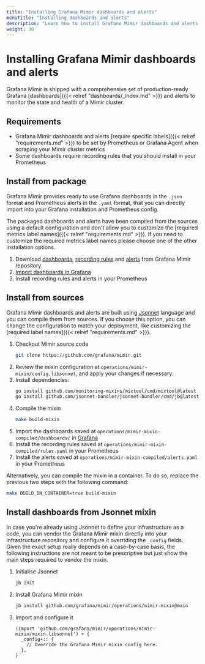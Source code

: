 ```yaml
---
title: "Installing Grafana Mimir dashboards and alerts"
menuTitle: "Installing dashboards and alerts"
description: "Learn how to install Grafana Mimir dashboards and alerts."
weight: 30
---
```


# Installing Grafana Mimir dashboards and alerts

Grafana Mimir is shipped with a comprehensive set of production-ready Grafana [dashboards]({{< relref "dashboards/_index.md" >}}) and alerts to monitor the state and health of a Mimir cluster.

## Requirements

- Grafana Mimir dashboards and alerts [require specific labels]({{< relref "requirements.md" >}}) to be set by Prometheus or Grafana Agent when scraping your Mimir cluster metrics
- Some dashboards require recording rules that you should install in your Prometheus

## Install from package

Grafana Mimir provides ready to use Grafana dashboards in the `.json` format and Prometheus alerts in the `.yaml` format, that you can directly import into your Grafana installation and Prometheus config.

The packaged dashboards and alerts have been compiled from the sources using a default configuration and don't allow you to customize the [required metrics label names]({{< relref "requirements.md" >}}).
If you need to customize the required metrics label names please choose one of the other installation options.

1. Download [dashboards](https://github.com/grafana/mimir/tree/main/operations/mimir-mixin-compiled/dashboards), [recording rules](https://github.com/grafana/mimir/blob/main/operations/mimir-mixin-compiled/rules.yaml) and [alerts](https://github.com/grafana/mimir/blob/main/operations/mimir-mixin-compiled/alerts.yaml) from Grafana Mimir repository
2. [Import dashboards in Grafana](https://grafana.com/docs/grafana/latest/dashboards/export-import/#import-dashboard)
3. Install recording rules and alerts in your Prometheus

## Install from sources

Grafana Mimir dashboards and alerts are built using [Jsonnet](https://jsonnet.org) language and you can compile them from sources.
If you choose this option, you can change the configuration to match your deployment, like customizing the [required label names]({{< relref "requirements.md" >}}).

1. Checkout Mimir source code
   ```bash
   git clone https://github.com/grafana/mimir.git
   ```
2. Review the mixin configuration at `operations/mimir-mixin/config.libsonnet`, and apply your changes if necessary.
3. Install dependencies:
   ```bash
   go install github.com/monitoring-mixins/mixtool/cmd/mixtool@latest
   go install github.com/jsonnet-bundler/jsonnet-bundler/cmd/jb@latest
   ```
4. Compile the mixin
   ```bash
   make build-mixin
   ```
5. Import the dashboards saved at `operations/mimir-mixin-compiled/dashboards/` in [Grafana](https://grafana.com/docs/grafana/latest/dashboards/export-import/#import-dashboard)
6. Install the recording rules saved at `operations/mimir-mixin-compiled/rules.yaml` in your Prometheus
7. Install the alerts saved at `operations/mimir-mixin-compiled/alerts.yaml` in your Prometheus

Alternatively, you can compile the mixin in a container. To do so, replace the previous two steps with the following command:

```bash
make BUILD_IN_CONTAINER=true build-mixin
```

## Install dashboards from Jsonnet mixin

In case you're already using Jsonnet to define your infrastructure as a code, you can vendor the Grafana Mimir mixin directly into your infrastructure repository and configure it overriding the `_config` fields.
Given the exact setup really depends on a case-by-case basis, the following instructions are not meant to be prescriptive but just show the main steps required to vendor the mixin.

1. Initialise Jsonnet
   ```bash
   jb init
   ```
2. Install Grafana Mimir mixin
   ```bash
   jb install github.com/grafana/mimir/operations/mimir-mixin@main
   ```
3. Import and configure it
   ```jsonnet
   (import 'github.com/grafana/mimir/operations/mimir-mixin/mixin.libsonnet') + {
     _config+:: {
       // Override the Grafana Mimir mixin config here.
     },
   }
   ```
